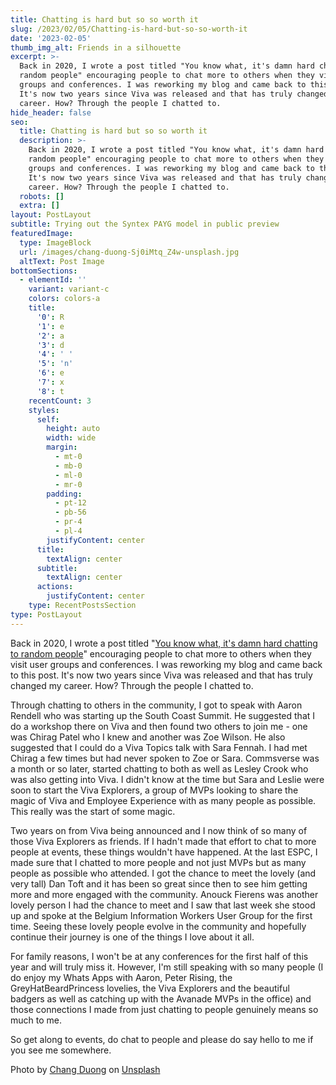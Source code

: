```yaml
---
title: Chatting is hard but so so worth it
slug: /2023/02/05/Chatting-is-hard-but-so-so-worth-it
date: '2023-02-05'
thumb_img_alt: Friends in a silhouette
excerpt: >-
  Back in 2020, I wrote a post titled "You know what, it's damn hard chatting to
  random people" encouraging people to chat more to others when they visit user
  groups and conferences. I was reworking my blog and came back to this post.
  It's now two years since Viva was released and that has truly changed my
  career. How? Through the people I chatted to.
hide_header: false
seo:
  title: Chatting is hard but so so worth it
  description: >-
    Back in 2020, I wrote a post titled "You know what, it's damn hard chatting to
    random people" encouraging people to chat more to others when they visit user
    groups and conferences. I was reworking my blog and came back to this post.
    It's now two years since Viva was released and that has truly changed my
    career. How? Through the people I chatted to.
  robots: []
  extra: []
layout: PostLayout
subtitle: Trying out the Syntex PAYG model in public preview
featuredImage:
  type: ImageBlock
  url: /images/chang-duong-Sj0iMtq_Z4w-unsplash.jpg
  altText: Post Image
bottomSections:
  - elementId: ''
    variant: variant-c
    colors: colors-a
    title:
      '0': R
      '1': e
      '2': a
      '3': d
      '4': ' '
      '5': 'n'
      '6': e
      '7': x
      '8': t
    recentCount: 3
    styles:
      self:
        height: auto
        width: wide
        margin:
          - mt-0
          - mb-0
          - ml-0
          - mr-0
        padding:
          - pt-12
          - pb-56
          - pr-4
          - pl-4
        justifyContent: center
      title:
        textAlign: center
      subtitle:
        textAlign: center
      actions:
        justifyContent: center
    type: RecentPostsSection
type: PostLayout
---
```


Back in 2020, I wrote a post titled "[You know what, it's damn hard chatting to random people](https://www.mcd79.com/2020/01/03/you-know-what-its-damn-hard-chatting-to-random-people/)" encouraging people to chat more to others when they visit user groups and conferences. I was reworking my blog and came back to this post. It's now two years since Viva was released and that has truly changed my career. How? Through the people I chatted to.

Through chatting to others in the community, I got to speak with Aaron Rendell who was starting up the South Coast Summit. He suggested that I do a workshop there on Viva and then found two others to join me - one was Chirag Patel who I knew and another was Zoe Wilson. He also suggested that I could do a Viva Topics talk with Sara Fennah. I had met Chirag a few times but had never spoken to Zoe or Sara. Commsverse was a month or so later, started chatting to both as well as Lesley Crook who was also getting into Viva. I didn't know at the time but Sara and Leslie were soon to start the Viva Explorers, a group of MVPs looking to share the magic of Viva and Employee Experience with as many people as possible. This really was the start of some magic.

Two years on from Viva being announced and I now think of so many of those Viva Explorers as friends. If I hadn't made that effort to chat to more people at events, these things wouldn't have happened. At the last ESPC, I made sure that I chatted to more people and not just MVPs but as many people as possible who attended. I got the chance to meet the lovely (and very tall) Dan Toft and it has been so great since then to see him getting more and more engaged with the community. Anouck Fierens was another lovely person I had the chance to meet and I saw that last week she stood up and spoke at the Belgium Information Workers User Group for the first time. Seeing these lovely people evolve in the community and hopefully continue their journey is one of the things I love about it all.

For family reasons, I won't be at any conferences for the first half of this year and will truly miss it. However, I'm still speaking with so many people (I do enjoy my Whats Apps with Aaron, Peter Rising, the GreyHatBeardPrincess lovelies, the Viva Explorers and the beautiful badgers as well as catching up with the Avanade MVPs in the office) and those connections I made from just chatting to people genuinely means so much to me.

So get along to events, do chat to people and please do say hello to me if you see me somewhere.

Photo by <a href="https://unsplash.com/@iamchang?utm_source=unsplash&utm_medium=referral&utm_content=creditCopyText">Chang Duong</a> on <a href="https://unsplash.com/s/photos/friend?utm_source=unsplash&utm_medium=referral&utm_content=creditCopyText">Unsplash</a>
  
